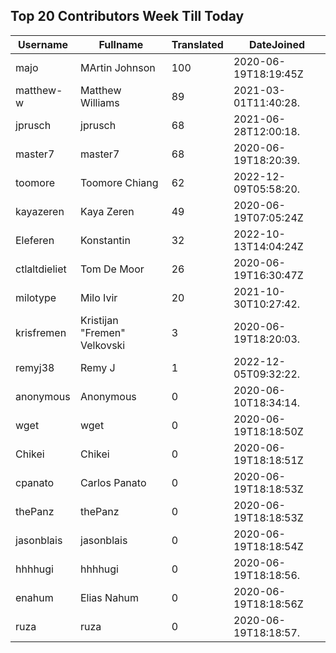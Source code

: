 ## Top 20 Contributors Week Till Today ##
|Username|Fullname|Translated|DateJoined|
|--------|--------|----------|----------|
|majo|MArtin Johnson|100|2020-06-19T18:19:45Z|
|matthew-w|Matthew Williams|89|2021-03-01T11:40:28.|
|jprusch|jprusch|68|2021-06-28T12:00:18.|
|master7|master7|68|2020-06-19T18:20:39.|
|toomore|Toomore Chiang|62|2022-12-09T05:58:20.|
|kayazeren|Kaya Zeren|49|2020-06-19T07:05:24Z|
|Eleferen|Konstantin|32|2022-10-13T14:04:24Z|
|ctlaltdieliet|Tom De Moor|26|2020-06-19T16:30:47Z|
|milotype|Milo Ivir|20|2021-10-30T10:27:42.|
|krisfremen|Kristijan "Fremen" Velkovski|3|2020-06-19T18:20:03.|
|remyj38|Remy J|1|2022-12-05T09:32:22.|
|anonymous|Anonymous|0|2020-06-10T18:34:14.|
|wget|wget|0|2020-06-19T18:18:50Z|
|Chikei|Chikei|0|2020-06-19T18:18:51Z|
|cpanato|Carlos Panato|0|2020-06-19T18:18:53Z|
|thePanz|thePanz|0|2020-06-19T18:18:53Z|
|jasonblais|jasonblais|0|2020-06-19T18:18:54Z|
|hhhhugi|hhhhugi|0|2020-06-19T18:18:56.|
|enahum|Elias  Nahum|0|2020-06-19T18:18:56Z|
|ruza|ruza|0|2020-06-19T18:18:57.|
